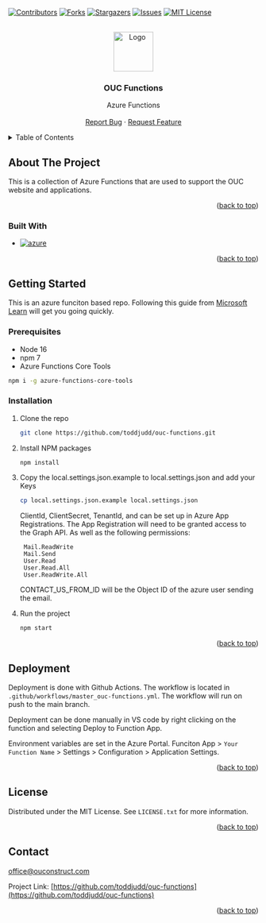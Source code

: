 <!-- Improved compatibility of back to top link: See: https://github.com/othneildrew/Best-README-Template/pull/73 -->

<a name="readme-top"></a>

<!--
*** Thanks for checking out the Best-README-Template. If you have a suggestion
*** that would make this better, please fork the repo and create a pull request
*** or simply open an issue with the tag "enhancement".
*** Don't forget to give the project a star!
*** Thanks again! Now go create something AMAZING! :D
-->

<!-- PROJECT SHIELDS -->
<!--
*** I'm using markdown "reference style" links for readability.
*** Reference links are enclosed in brackets [ ] instead of parentheses ( ).
*** See the bottom of this document for the declaration of the reference variables
*** for contributors-url, forks-url, etc. This is an optional, concise syntax you may use.
*** https://www.markdownguide.org/basic-syntax/#reference-style-links
-->

[![Contributors][contributors-shield]][contributors-url]
[![Forks][forks-shield]][forks-url] [![Stargazers][stars-shield]][stars-url]
[![Issues][issues-shield]][issues-url]
[![MIT License][license-shield]][license-url]

<!-- PROJECT LOGO -->
<br />
<div align="center">
  <a href="https://github.com/toddjudd/ouc-functions">
    <img src="https://ouconstruct.com/static/media/logogreennopole.7ec17956a2189aff9418.png" alt="Logo" width="80" height="80">
  </a>

<h3 align="center">OUC Functions</h3>

  <p align="center">
    Azure Functions
    <br />
    <br />
    <a href="https://github.com/toddjudd/ouc-functions/issues">Report Bug</a>
    ·
    <a href="https://github.com/toddjudd/ouc-functions/issues">Request Feature</a>
  </p>
</div>

<!-- TABLE OF CONTENTS -->
<details>
  <summary>Table of Contents</summary>
  <ol>
    <li>
      <a href="#about-the-project">About The Project</a>
      <ul>
        <li><a href="#built-with">Built With</a></li>
      </ul>
    </li>
    <li>
      <a href="#getting-started">Getting Started</a>
      <ul>
        <li><a href="#prerequisites">Prerequisites</a></li>
        <li><a href="#installation">Installation</a></li>
      </ul>
    </li>
    <li><a href="#license">License</a></li>
    <li><a href="#contact">Contact</a></li>
    <li><a href="#acknowledgments">Acknowledgments</a></li>
  </ol>
</details>

<!-- ABOUT THE PROJECT -->

## About The Project

This is a collection of Azure Functions that are used to support the OUC website
and applications.

<p align="right">(<a href="#readme-top">back to top</a>)</p>

### Built With

- [![azure][azure.com]][azure-url]

<p align="right">(<a href="#readme-top">back to top</a>)</p>

<!-- GETTING STARTED -->

## Getting Started

This is an azure funciton based repo. Following this guide from
[Microsoft Learn](https://learn.microsoft.com/en-us/azure/azure-functions/create-first-function-vs-code-typescript?pivots=nodejs-model-v3)
will get you going quickly.

### Prerequisites

- Node 16
- npm 7
- Azure Functions Core Tools

```sh
npm i -g azure-functions-core-tools
```

### Installation

1. Clone the repo
   ```sh
   git clone https://github.com/toddjudd/ouc-functions.git
   ```
2. Install NPM packages
   ```sh
   npm install
   ```
3. Copy the local.settings.json.example to local.settings.json and add your Keys

   ```sh
   cp local.settings.json.example local.settings.json
   ```

   ClientId, ClientSecret, TenantId, and can be set up in Azure App
   Registrations. The App Registration will need to be granted access to the
   Graph API. As well as the following permissions:

   ```
    Mail.ReadWrite
    Mail.Send
    User.Read
    User.Read.All
    User.ReadWrite.All
   ```

   CONTACT_US_FROM_ID will be the Object ID of the azure user sending the email.

4. Run the project
   ```sh
   npm start
   ```

<p align="right">(<a href="#readme-top">back to top</a>)</p>

<!-- DEPLOYMENT -->

## Deployment

Deployment is done with Github Actions. The workflow is located in
`.github/workflows/master_ouc-functions.yml`. The workflow will run on push to
the main branch.

Deployment can be done manually in VS code by right clicking on the function and
selecting Deploy to Function App.

Environment variables are set in the Azure Portal. Funciton App >
`Your Function Name` > Settings > Configuration > Application Settings.

<p align="right">(<a href="#readme-top">back to top</a>)</p>

<!-- LICENSE -->

## License

Distributed under the MIT License. See `LICENSE.txt` for more information.

<p align="right">(<a href="#readme-top">back to top</a>)</p>

<!-- CONTACT -->

## Contact

office@ouconstruct.com

Project Link:
[https://github.com/toddjudd/ouc-functions](https://github.com/toddjudd/ouc-functions)

<p align="right">(<a href="#readme-top">back to top</a>)</p>

<!-- MARKDOWN LINKS & IMAGES -->
<!-- https://www.markdownguide.org/basic-syntax/#reference-style-links -->

[contributors-shield]:
  https://img.shields.io/github/contributors/toddjudd/ouc-functions.svg?style=for-the-badge
[contributors-url]:
  https://github.com/toddjudd/ouc-functions/graphs/contributors
[forks-shield]:
  https://img.shields.io/github/forks/toddjudd/ouc-functions.svg?style=for-the-badge
[forks-url]: https://github.com/toddjudd/ouc-functions/network/members
[stars-shield]:
  https://img.shields.io/github/stars/toddjudd/ouc-functions.svg?style=for-the-badge
[stars-url]: https://github.com/toddjudd/ouc-functions/stargazers
[issues-shield]:
  https://img.shields.io/github/issues/toddjudd/ouc-functions.svg?style=for-the-badge
[issues-url]: https://github.com/toddjudd/ouc-functions/issues
[license-shield]:
  https://img.shields.io/github/license/toddjudd/ouc-functions.svg?style=for-the-badge
[license-url]: https://github.com/toddjudd/ouc-functions/blob/master/LICENSE.txt
[product-screenshot]: images/screenshot.png
[Azure.com]:
  https://img.shields.io/badge/azure-0769AD?style=for-the-badge&logo=azure&logoColor=white
[Azure-url]: https://Azure.com
